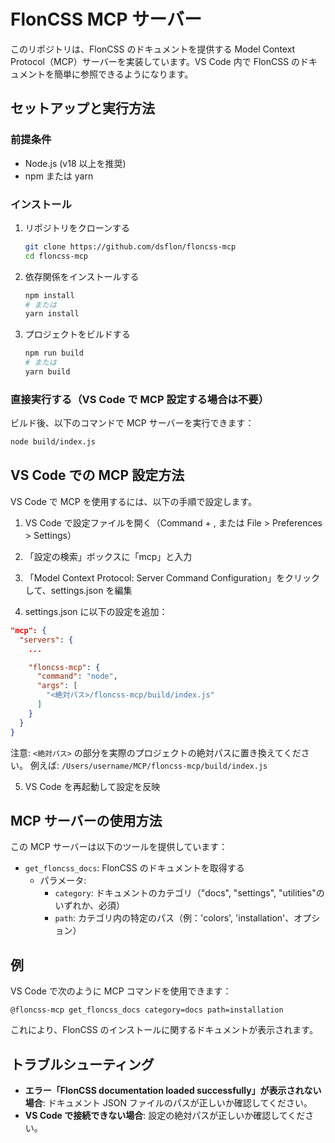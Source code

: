 # FlonCSS MCP サーバー

このリポジトリは、FlonCSS のドキュメントを提供する Model Context Protocol（MCP）サーバーを実装しています。VS Code 内で FlonCSS のドキュメントを簡単に参照できるようになります。

## セットアップと実行方法

### 前提条件

- Node.js (v18 以上を推奨)
- npm または yarn

### インストール

1. リポジトリをクローンする

   ```bash
   git clone https://github.com/dsflon/floncss-mcp
   cd floncss-mcp
   ```

2. 依存関係をインストールする

   ```bash
   npm install
   # または
   yarn install
   ```

3. プロジェクトをビルドする
   ```bash
   npm run build
   # または
   yarn build
   ```

### 直接実行する（VS Code で MCP 設定する場合は不要）

ビルド後、以下のコマンドで MCP サーバーを実行できます：

```bash
node build/index.js
```

## VS Code での MCP 設定方法

VS Code で MCP を使用するには、以下の手順で設定します。

1. VS Code で設定ファイルを開く（Command + , または File > Preferences > Settings）

2. 「設定の検索」ボックスに「mcp」と入力

3. 「Model Context Protocol: Server Command Configuration」をクリックして、settings.json を編集

4. settings.json に以下の設定を追加：

```json
"mcp": {
  "servers": {
    ...

    "floncss-mcp": {
      "command": "node",
      "args": [
        "<絶対パス>/floncss-mcp/build/index.js"
      ]
    }
  }
}
```

注意: `<絶対パス>` の部分を実際のプロジェクトの絶対パスに置き換えてください。
例えば: `/Users/username/MCP/floncss-mcp/build/index.js`

5. VS Code を再起動して設定を反映

## MCP サーバーの使用方法

この MCP サーバーは以下のツールを提供しています：

- `get_floncss_docs`: FlonCSS のドキュメントを取得する
  - パラメータ:
    - `category`: ドキュメントのカテゴリ（"docs", "settings", "utilities"のいずれか、必須）
    - `path`: カテゴリ内の特定のパス（例：'colors', 'installation'、オプション）

## 例

VS Code で次のように MCP コマンドを使用できます：

```
@floncss-mcp get_floncss_docs category=docs path=installation
```

これにより、FlonCSS のインストールに関するドキュメントが表示されます。

## トラブルシューティング

- **エラー「FlonCSS documentation loaded successfully」が表示されない場合**: ドキュメント JSON ファイルのパスが正しいか確認してください。
- **VS Code で接続できない場合**: 設定の絶対パスが正しいか確認してください。
